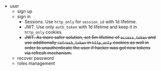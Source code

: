 - user
  - sign up
  - sign in
    * Sessions. Use `http_only` for `session_id` with 1d lifetime.
    * JWT. Use only `auth_token` with 1d lifetime and keep it in `http_only` cookies.
    * ~~JWT. As more safer solution, set 5m lifetime of `access_token` and use additionally `refresh_token` in `http_only` cookies as well in order to unauthenticate the user if hacker was got new tokens via refresh mechanism.~~
  - recover password
  - roles management